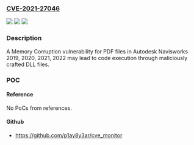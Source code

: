 ### [CVE-2021-27046](https://cve.mitre.org/cgi-bin/cvename.cgi?name=CVE-2021-27046)
![](https://img.shields.io/static/v1?label=Product&message=Autodesk%20Navisworks&color=blue)
![](https://img.shields.io/static/v1?label=Version&message=n%2Fa&color=blue)
![](https://img.shields.io/static/v1?label=Vulnerability&message=Memory%20Corruption%20-%20Generic&color=brighgreen)

### Description

A Memory Corruption vulnerability for PDF files in Autodesk Navisworks 2019, 2020, 2021, 2022 may lead to code execution through maliciously crafted DLL files.

### POC

#### Reference
No PoCs from references.

#### Github
- https://github.com/p1ay8y3ar/cve_monitor

